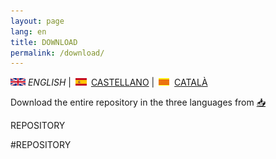 ```yaml
---
layout: page
lang: en
title: DOWNLOAD
permalink: /download/
---
```


![English](en.png) *ENGLISH* | ![Castellano](es.png) [CASTELLANO](descargar.md) | ![Català](ca.png) [CATALÀ](Descarregar.md)


Download the entire repository in the three languages from [:inbox_tray:](https://github.com/DuinoBasedLearning/Lab/releases/tag/Cat1)


REPOSITORY

#REPOSITORY
